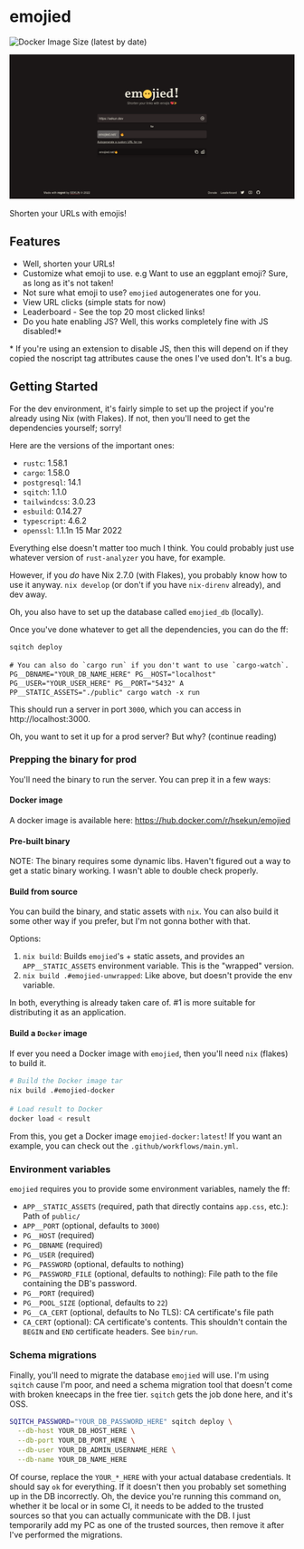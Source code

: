 # emojied

![Docker Image Size (latest by date)](https://img.shields.io/docker/image-size/hsekun/emojied)

<p align="center">
  <img src="emojied.png" />
</p>

Shorten your URLs with emojis!

## Features

- Well, shorten your URLs!
- Customize what emoji to use. e.g Want to use an eggplant emoji? Sure, as long
  as it's not taken!
- Not sure what emoji to use? `emojied` autogenerates one for you.
- View URL clicks (simple stats for now)
- Leaderboard - See the top 20 most clicked links!
- Do you hate enabling JS? Well, this works completely fine with JS disabled!\*

\* If you're using an extension to disable JS, then this will depend on if they
copied the noscript tag attributes cause the ones I've used don't. It's a bug.

## Getting Started

For the dev environment, it's fairly simple to set up the project if you're
already using Nix (with Flakes). If not, then you'll need to get the dependencies
yourself; sorry!

Here are the versions of the important ones:

- `rustc`: 1.58.1
- `cargo`: 1.58.0
- `postgresql`: 14.1
- `sqitch`: 1.1.0
- `tailwindcss`: 3.0.23
- `esbuild`: 0.14.27
- `typescript`: 4.6.2
- `openssl`: 1.1.1n 15 Mar 2022

Everything else doesn't matter too much I think. You could probably just use
whatever version of `rust-analyzer` you have, for example.

However, if you _do_ have Nix 2.7.0 (with Flakes), you probably know how to
use it anyway. `nix develop` (or don't if you have `nix-direnv` already), and
dev away.

Oh, you also have to set up the database called `emojied_db` (locally).

Once you've done whatever to get all the dependencies, you can do the ff:

```
sqitch deploy

# You can also do `cargo run` if you don't want to use `cargo-watch`.
PG__DBNAME="YOUR_DB_NAME_HERE" PG__HOST="localhost" PG__USER="YOUR_USER_HERE" PG__PORT="5432" A
PP__STATIC_ASSETS="./public" cargo watch -x run
```

This should run a server in port `3000`, which you can access in http://localhost:3000.

Oh, you want to set it up for a prod server? But why? (continue reading)

### Prepping the binary for prod

You'll need the binary to run the server. You can prep it in a few ways:

#### Docker image

A docker image is available here: https://hub.docker.com/r/hsekun/emojied

#### Pre-built binary

NOTE: The binary requires some dynamic libs. Haven't figured
out a way to get a static binary working. I wasn't able to double check properly.

#### Build from source

You can build the binary, and static assets with `nix`. You can also build it
some other way if you prefer, but I'm not gonna bother with that.

Options:

1. `nix build`: Builds `emojied`'s + static assets, and provides
an `APP__STATIC_ASSETS` environment variable. This is the "wrapped" version.
2. `nix build .#emojied-unwrapped`: Like above, but doesn't provide the env
variable.

In both, everything is already taken care of. \#1 is more suitable for distributing
it as an application.

#### Build a `Docker` image

If ever you need a Docker image with `emojied`, then you'll need `nix` (flakes)
to build it.

```sh
# Build the Docker image tar
nix build .#emojied-docker

# Load result to Docker
docker load < result
```

From this, you get a Docker image `emojied-docker:latest`! If you want an example,
you can check out the `.github/workflows/main.yml`.

### Environment variables

`emojied` requires you to provide some environment variables, namely the ff:

- `APP__STATIC_ASSETS` (required, path that directly contains `app.css`, etc.):
Path of `public/`
- `APP__PORT` (optional, defaults to `3000`)
- `PG__HOST` (required)
- `PG__DBNAME` (required)
- `PG__USER` (required)
- `PG__PASSWORD` (optional, defaults to nothing)
- `PG__PASSWORD_FILE` (optional, defaults to nothing): File path to the file
containing the DB's password.
- `PG__PORT` (required)
- `PG__POOL_SIZE` (optional, defaults to `22`)
- `PG__CA_CERT` (optional, defaults to No TLS): CA certificate's file path
- `CA_CERT` (optional): CA certificate's contents. This shouldn't contain the
`BEGIN` and `END` certificate headers. See `bin/run`.

### Schema migrations

Finally, you'll need to migrate the database `emojied` will use. I'm using
`sqitch` cause I'm poor, and need a schema migration tool that doesn't come with
broken kneecaps in the free tier. `sqitch` gets the job done here, and it's OSS.

```sh
SQITCH_PASSWORD="YOUR_DB_PASSWORD_HERE" sqitch deploy \
  --db-host YOUR_DB_HOST_HERE \
  --db-port YOUR_DB_PORT_HERE \
  --db-user YOUR_DB_ADMIN_USERNAME_HERE \
  --db-name YOUR_DB_NAME_HERE
```

Of course, replace the `YOUR_*_HERE` with your actual database credentials. It
should say `ok` for everything. If it doesn't then you probably set something
up in the DB incorrectly. Oh, the device you're running this command on, whether
it be local or in some CI, it needs to be added to the trusted sources so that
you can actually communicate with the DB. I just temporarily add my PC as one
of the trusted sources, then remove it after I've performed the migrations.

